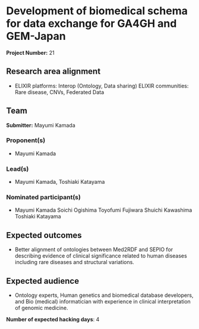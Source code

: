 # Development of biomedical schema for data exchange for GA4GH and GEM-Japan

**Project Number:** 21

## Research area alignment

- ELIXIR platforms: Interop (Ontology, Data sharing)
 ELIXIR communities: Rare disease, CNVs, Federated Data

## Team

**Submitter:** Mayumi Kamada

### Proponent(s)

- Mayumi Kamada

### Lead(s)

- Mayumi Kamada, 
 Toshiaki Katayama

### Nominated participant(s)

- Mayumi Kamada 
 Soichi Ogishima 
 Toyofumi Fujiwara 
 Shuichi Kawashima 
 Toshiaki Katayama

## Expected outcomes

- Better alignment of ontologies between Med2RDF and SEPIO for describing evidence of clinical significance related to human diseases including rare diseases and structural variations.

## Expected audience

- Ontology experts, Human genetics and biomedical database developers, and Bio (medical) informatician with experience in clinical interpretation of genomic medicine.

**Number of expected hacking days**: 4


